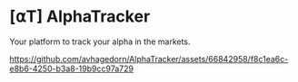 # [⍺T] AlphaTracker

Your platform to track your alpha in the markets.

https://github.com/avhagedorn/AlphaTracker/assets/66842958/f8c1ea6c-e8b6-4250-b3a8-19b9cc97a729

